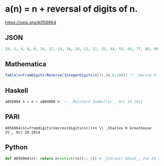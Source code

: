 # a\(n\) \= n \+ reversal of digits of n\.
https://oeis.org/A056964
## JSON
```JSON
[0, 2, 4, 6, 8, 10, 12, 14, 16, 18, 11, 22, 33, 44, 55, 66, 77, 88, 99, 110, 22, 33, 44, 55, 66, 77, 88, 99, 110, 121, 33, 44, 55, 66, 77, 88, 99, 110, 121, 132, 44, 55, 66, 77, 88, 99, 110, 121, 132, 143, 55, 66, 77, 88, 99, 110, 121, 132, 143, 154, 66, 77, 88, 99, 110]
```
## Mathematica
```Mathematica
Table[n+FromDigits[Reverse[IntegerDigits[n]]],{n,0,100}] (* _Harvey P. Dale_, Jul 19 2014 *)
```
## Haskell
```Haskell
a056964 n = n + a004086 n  -- _Reinhard Zumkeller_, Oct 14 2011
```
## PARI
```PARI
A056964(n)=fromdigits(Vecrev(digits(n)))+n \\ _Charles R Greathouse IV_, Oct 28 2014
```
## Python
```Python
def A056964(n): return n+int(str(n)[::-1]) # _Indranil Ghosh_, Jan 29 2017
```
